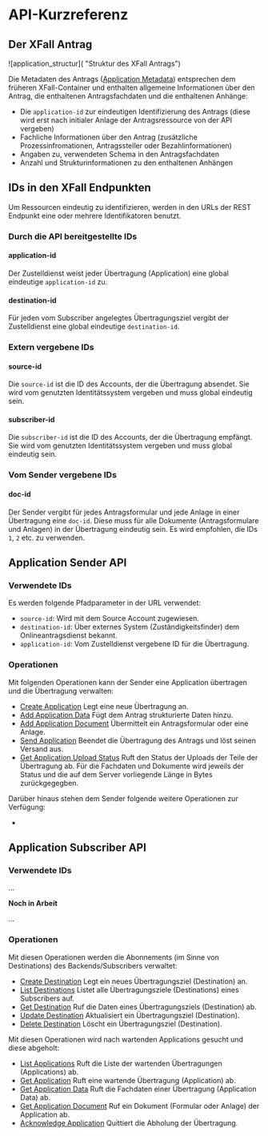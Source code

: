 # API-Kurzreferenz

## Der XFall Antrag

![application_structur]( "Struktur des XFall Antrags")



Die Metadaten des Antrags ([Application Metadata](../models/application/metadata.json)) entsprechen dem früheren XFall-Container und enthalten allgemeine Informationen über den Antrag, die enthaltenen Antragsfachdaten und die enthaltenen Anhänge:

- Die `application-id` zur eindeutigen Identifizierung des Antrags (diese wird erst nach initialer Anlage der Antragsressource von der API vergeben)
- Fachliche Informationen über den Antrag (zusätzliche Prozessinfromationen, Antragssteller oder Bezahlinformationen)
- Angaben zu, verwendeten Schema in den Antragsfachdaten
- Anzahl und Strukturinformationen zu den enthaltenen Anhängen

## IDs in den XFall Endpunkten

Um Ressourcen eindeutig zu identifizieren, werden in den URLs der REST Endpunkt eine oder mehrere Identifikatoren benutzt. 

### Durch die API bereitgestellte IDs
#### application-id
Der Zustelldienst weist jeder Übertragung (Application) eine global eindeutige `application-id` zu.

#### destination-id
Für jeden vom Subscriber angelegtes Übertragungsziel vergibt der Zustelldienst eine global eindeutige `destination-id`.

### Extern vergebene IDs
#### source-id
Die `source-id` ist die ID des Accounts, der die Übertragung absendet. Sie wird vom genutzten Identitätssystem vergeben und muss global eindeutig sein.

#### subscriber-id
Die `subscriber-id` ist die ID des Accounts, der die Übertragung empfängt. Sie wird vom genutzten Identitätssystem vergeben und muss global eindeutig sein.

### Vom Sender vergebene IDs
#### doc-id
Der Sender vergibt für jedes Antragsformular und jede Anlage in einer Übertragung eine `doc-id`. Diese muss für alle Dokumente (Antragsformulare und Anlagen) in der Übertragung eindeutig sein. Es wird empfohlen, die IDs `1`, `2` etc. zu verwenden.

## Application Sender API
### Verwendete IDs
Es werden folgende Pfadparameter in der URL verwendet:
- `source-id`: Wird mit dem Source Account zugewiesen.
- `destination-id`: Über externes System (Zuständigkeitsfinder) dem Onlineantragsdienst bekannt.
- `application-id`: Vom Zustelldienst vergebene ID für die Übertragung.

### Operationen
Mit folgenden Operationen kann der Sender eine Application übertragen und die Übertragung verwalten:

- [Create Application](../reference/sender.json/paths/~1{source-id}~1{destination-id}/post)
Legt eine neue Übertragung an.
- [Add Application Data](../reference/sender.json/paths/~1{source-id}~1{destination-id}~1{application-id}~1data/put)
Fügt dem Antrag strukturierte Daten hinzu.
- [Add Application Document](../reference/sender.json/paths/~1{source-id}~1{destination-id}~1{application-id}~1docs~1{doc-id}/put)
Übermittelt ein Antragsformular oder eine Anlage.
- [Send Application](../reference/sender.json/paths/~1{source-id}~1{destination-id}~1{application-id}/post)
Beendet die Übertragung des Antrags und löst seinen Versand aus.
- [Get Application Upload Status](../reference/sender.json/paths/~1{source-id}~1{destination-id}~1{application-id}~1upload-status/get)
Ruft den Status der Uploads der Teile der Übertragung ab. Für die Fachdaten und Dokumente wird jeweils der Status und die auf dem Server vorliegende Länge in Bytes zurückgegegben.

Darüber hinaus stehen dem Sender folgende weitere Operationen zur Verfügung:

- 

## Application Subscriber API

### Verwendete IDs

...

**Noch in Arbeit**

...

### Operationen

Mit diesen Operationen werden die Abonnements (im Sinne von Destinations) des Backends/Subscribers verwaltet:
- [Create Destination](../reference/subscriber.json/paths/~1{subscriber-id}~1destinations/post)
Legt ein neues Übertragungsziel (Destination) an.
- [List Destinations](../reference/subscriber.json/paths/~1{subscriber-id}~1destinations/get)
Listet alle Übertragungsziele (Destinations) eines Subscribers auf.
- [Get Destination](../reference/subscriber.json/paths/~1{subscriber-id}~1destinations~1{destination-id}/get)
Ruf die Daten eines Übertragungsziels (Destination) ab.
- [Update Destination](../reference/subscriber.json/paths/~1{subscriber-id}~1destinations~1{destination-id}/put)
Aktualisiert ein Übertragungsziel (Destination).
- [Delete Destination](../reference/subscriber.json/paths/~1{subscriber-id}~1destinations~1{destination-id}/delete)
Löscht ein Übertragungsziel (Destination).

Mit diesen Operationen wird nach wartenden Applications gesucht und diese abgeholt:
- [List Applications](../reference/subscriber.json/paths/~1{subscriber-id}~1destinations~1{destination-id}~1applications/get)
Ruft die Liste der wartenden Übertragungen (Applications) ab.
- [Get Application](../reference/subscriber.json/paths/~1{subscriber-id}~1destinations~1{destination-id}~1applications~1{application-id}/get)
Ruft eine wartende Übertragung (Application) ab.
- [Get Application Data](../reference/subscriber.json/paths/~1{subscriber-id}~1destinations~1{destination-id}~1applications~1{application-id}~1application-data/get)
Ruft die Fachdaten einer Übertragung (Application Data) ab.
- [Get Application Document](../reference/subscriber.json/paths/~1{subscriber-id}~1destinations~1{destination-id}~1applications~1{application-id}~1docs~1{doc-id}/get)
Ruf ein Dokument (Formular oder Anlage) der Application ab.
- [Acknowledge Application](../reference/subscriber.json/paths/~1{subscriber-id}~1destinations~1{destination-id}~1applications~1{application-id}/post)
Quittiert die Abholung der Übertragung.

